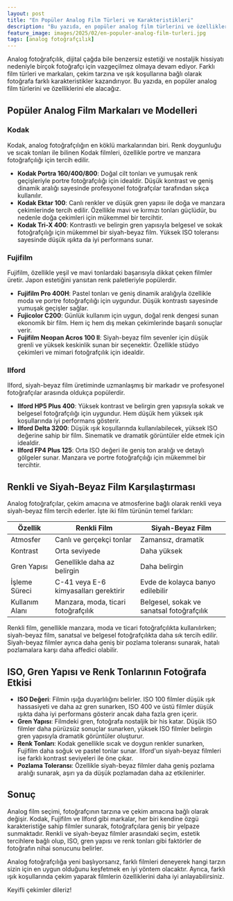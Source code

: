 ```yaml
---
layout: post
title: "En Popüler Analog Film Türleri ve Karakteristikleri"
description: "Bu yazıda, en popüler analog film türlerini ve özelliklerini ele alacağız."
feature_image: images/2025/02/en-populer-analog-film-turleri.jpg
tags: [analog fotoğrafçılık]
---
```


Analog fotoğrafçılık, dijital çağda bile benzersiz estetiği ve nostaljik hissiyatı nedeniyle birçok fotoğrafçı için vazgeçilmez olmaya devam ediyor. Farklı film türleri ve markaları, çekim tarzına ve ışık koşullarına bağlı olarak fotoğrafa farklı karakteristikler kazandırıyor. Bu yazıda, en popüler analog film türlerini ve özelliklerini ele alacağız.

<!--more-->

## Popüler Analog Film Markaları ve Modelleri

### Kodak

Kodak, analog fotoğrafçılığın en köklü markalarından biri. Renk doygunluğu ve sıcak tonları ile bilinen Kodak filmleri, özellikle portre ve manzara fotoğrafçılığı için tercih edilir.

- **Kodak Portra 160/400/800**: Doğal cilt tonları ve yumuşak renk geçişleriyle portre fotoğrafçılığı için idealdir. Düşük kontrast ve geniş dinamik aralığı sayesinde profesyonel fotoğrafçılar tarafından sıkça kullanılır.
- **Kodak Ektar 100**: Canlı renkler ve düşük gren yapısı ile doğa ve manzara çekimlerinde tercih edilir. Özellikle mavi ve kırmızı tonları güçlüdür, bu nedenle doğa çekimleri için mükemmel bir tercihtir.
- **Kodak Tri-X 400**: Kontrastlı ve belirgin gren yapısıyla belgesel ve sokak fotoğrafçılığı için mükemmel bir siyah-beyaz film. Yüksek ISO toleransı sayesinde düşük ışıkta da iyi performans sunar.

### Fujifilm

Fujifilm, özellikle yeşil ve mavi tonlardaki başarısıyla dikkat çeken filmler üretir. Japon estetiğini yansıtan renk paletleriyle popülerdir.

- **Fujifilm Pro 400H**: Pastel tonları ve geniş dinamik aralığıyla özellikle moda ve portre fotoğrafçılığı için uygundur. Düşük kontrastı sayesinde yumuşak geçişler sağlar.
- **Fujicolor C200**: Günlük kullanım için uygun, doğal renk dengesi sunan ekonomik bir film. Hem iç hem dış mekan çekimlerinde başarılı sonuçlar verir.
- **Fujifilm Neopan Acros 100 II**: Siyah-beyaz film sevenler için düşük grenli ve yüksek keskinlik sunan bir seçenektir. Özellikle stüdyo çekimleri ve mimari fotoğrafçılık için idealdir.

### Ilford

Ilford, siyah-beyaz film üretiminde uzmanlaşmış bir markadır ve profesyonel fotoğrafçılar arasında oldukça popülerdir.

- **Ilford HP5 Plus 400**: Yüksek kontrast ve belirgin gren yapısıyla sokak ve belgesel fotoğrafçılığı için uygundur. Hem düşük hem yüksek ışık koşullarında iyi performans gösterir.
- **Ilford Delta 3200**: Düşük ışık koşullarında kullanılabilecek, yüksek ISO değerine sahip bir film. Sinematik ve dramatik görüntüler elde etmek için idealdir.
- **Ilford FP4 Plus 125**: Orta ISO değeri ile geniş ton aralığı ve detaylı gölgeler sunar. Manzara ve portre fotoğrafçılığı için mükemmel bir tercihtir.

## Renkli ve Siyah-Beyaz Film Karşılaştırması

Analog fotoğrafçılar, çekim amacına ve atmosferine bağlı olarak renkli veya siyah-beyaz film tercih ederler. İşte iki film türünün temel farkları:

| Özellik | Renkli Film | Siyah-Beyaz Film |
| --- | --- | --- |
| Atmosfer | Canlı ve gerçekçi tonlar | Zamansız, dramatik |
| Kontrast | Orta seviyede | Daha yüksek |
| Gren Yapısı | Genellikle daha az belirgin | Daha belirgin |
| İşleme Süreci | C-41 veya E-6 kimyasalları gerektirir | Evde de kolayca banyo edilebilir |
| Kullanım Alanı | Manzara, moda, ticari fotoğrafçılık | Belgesel, sokak ve sanatsal fotoğrafçılık |

Renkli film, genellikle manzara, moda ve ticari fotoğrafçılıkta kullanılırken; siyah-beyaz film, sanatsal ve belgesel fotoğrafçılıkta daha sık tercih edilir. Siyah-beyaz filmler ayrıca daha geniş bir pozlama toleransı sunarak, hatalı pozlamalara karşı daha affedici olabilir.

## ISO, Gren Yapısı ve Renk Tonlarının Fotoğrafa Etkisi

- **ISO Değeri**: Filmin ışığa duyarlılığını belirler. ISO 100 filmler düşük ışık hassasiyeti ve daha az gren sunarken, ISO 400 ve üstü filmler düşük ışıkta daha iyi performans gösterir ancak daha fazla gren içerir.
- **Gren Yapısı**: Filmdeki gren, fotoğrafa nostaljik bir his katar. Düşük ISO filmler daha pürüzsüz sonuçlar sunarken, yüksek ISO filmler belirgin gren yapısıyla dramatik görüntüler oluşturur.
- **Renk Tonları**: Kodak genellikle sıcak ve doygun renkler sunarken, Fujifilm daha soğuk ve pastel tonlar sunar. Ilford'un siyah-beyaz filmleri ise farklı kontrast seviyeleri ile öne çıkar.
- **Pozlama Toleransı**: Özellikle siyah-beyaz filmler daha geniş pozlama aralığı sunarak, aşırı ya da düşük pozlamadan daha az etkilenirler.

## Sonuç

Analog film seçimi, fotoğrafçının tarzına ve çekim amacına bağlı olarak değişir. Kodak, Fujifilm ve Ilford gibi markalar, her biri kendine özgü karakteristiğe sahip filmler sunarak, fotoğrafçılara geniş bir yelpaze sunmaktadır. Renkli ve siyah-beyaz filmler arasındaki seçim, estetik tercihlere bağlı olup, ISO, gren yapısı ve renk tonları gibi faktörler de fotoğrafın nihai sonucunu belirler.

Analog fotoğrafçılığa yeni başlıyorsanız, farklı filmleri deneyerek hangi tarzın sizin için en uygun olduğunu keşfetmek en iyi yöntem olacaktır. Ayrıca, farklı ışık koşullarında çekim yaparak filmlerin özelliklerini daha iyi anlayabilirsiniz.

Keyifli çekimler dileriz!